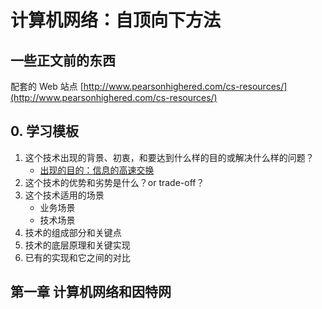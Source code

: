 # 计算机网络：自顶向下方法

## 一些正文前的东西

配套的 Web 站点 [http://www.pearsonhighered.com/cs-resources/](http://www.pearsonhighered.com/cs-resources/)

## 0. 学习模板

1. 这个技术出现的背景、初衷，和要达到什么样的目的或解决什么样的问题？
   - <u>出现的目的：信息的高速交换</u>
2. 这个技术的优势和劣势是什么？or trade-off？
3. 这个技术适用的场景
   - 业务场景
   - 技术场景
4. 技术的组成部分和关键点
5. 技术的底层原理和关键实现
6. 已有的实现和它之间的对比

## 第一章 计算机网络和因特网
